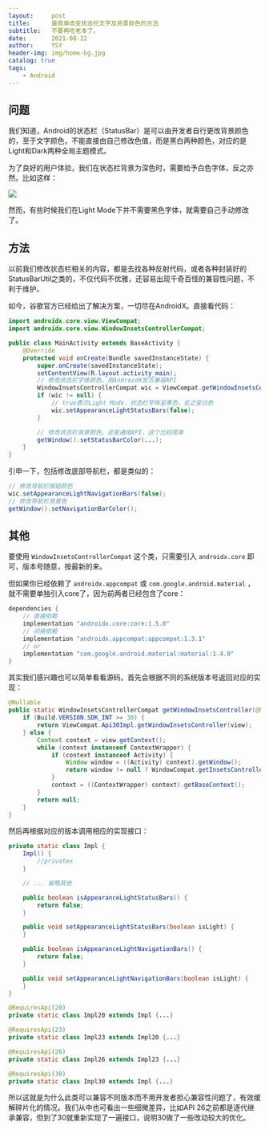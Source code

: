 ```yaml
---
layout:     post
title:      最简单改变状态栏文字及背景颜色的方法
subtitle:   不要再吃老本了。
date:       2021-08-22
author:     YSY
header-img: img/home-bg.jpg
catalog: true
tags:
    - Android
---
```


## 问题

我们知道，Android的状态栏（StatusBar）是可以由开发者自行更改背景颜色的，至于文字颜色，不能直接由自己修改色值，而是黑白两种颜色，对应的是Light和Dark两种全局主题模式。

为了良好的用户体验，我们在状态栏背景为深色时，需要给予白色字体，反之亦然。比如这样：

![](https://blog.ysy950803.top/img/posts/e4f6b19b36cdc2f51ed35e8eca7544c9.webp)

然而，有些时候我们在Light Mode下并不需要黑色字体，就需要自己手动修改了。

## 方法

以前我们修改状态栏相关的内容，都是去找各种反射代码，或者各种封装好的StatusBarUtil之类的，不仅代码不优雅，还容易出现千奇百怪的兼容性问题，不利于维护。

如今，谷歌官方已经给出了解决方案，一切尽在AndroidX。直接看代码：

```java
import androidx.core.view.ViewCompat;
import androidx.core.view.WindowInsetsControllerCompat;

public class MainActivity extends BaseActivity {
    @Override
    protected void onCreate(Bundle savedInstanceState) {
        super.onCreate(savedInstanceState);
        setContentView(R.layout.activity_main);
        // 修改状态栏字体颜色，用AndroidX官方兼容API
        WindowInsetsControllerCompat wic = ViewCompat.getWindowInsetsController(getWindow().getDecorView());
        if (wic != null) {
            // true表示Light Mode，状态栏字体呈黑色，反之呈白色
            wic.setAppearanceLightStatusBars(false);
        }

        // 修改状态栏背景颜色，还是通用API，这个比较简单
        getWindow().setStatusBarColor(...);
    }
}
```

引申一下，包括修改底部导航栏，都是类似的：

```java
// 修改导航栏按钮颜色
wic.setAppearanceLightNavigationBars(false);
// 修改导航栏背景色
getWindow().setNavigationBarColor();
```

## 其他

要使用 `WindowInsetsControllerCompat` 这个类，只需要引入 `androidx.core` 即可，版本号随意，按最新的来。

但如果你已经依赖了 `androidx.appcompat` 或 `com.google.android.material` ，就不需要单独引入core了，因为前两者已经包含了core：

```groovy
dependencies {
    // 直接依赖
    implementation "androidx.core:core:1.5.0"
    // 间接依赖
    implementation "androidx.appcompat:appcompat:1.3.1"
    // or
    implementation "com.google.android.material:material:1.4.0"
}
```

其实我们感兴趣也可以简单看看源码。首先会根据不同的系统版本号返回对应的实现：

```java
@Nullable
public static WindowInsetsControllerCompat getWindowInsetsController(@NonNull View view) {
    if (Build.VERSION.SDK_INT >= 30) {
        return ViewCompat.Api30Impl.getWindowInsetsController(view);
    } else {
        Context context = view.getContext();
        while (context instanceof ContextWrapper) {
            if (context instanceof Activity) {
                Window window = ((Activity) context).getWindow();
                return window != null ? WindowCompat.getInsetsController(window, view) : null;
            }
            context = ((ContextWrapper) context).getBaseContext();
        }
        return null;
    }
}
```

然后再根据对应的版本调用相应的实现接口：

```java
private static class Impl {
    Impl() {
        //privatex
    }

    // ... 省略其他

    public boolean isAppearanceLightStatusBars() {
        return false;
    }

    public void setAppearanceLightStatusBars(boolean isLight) {
    }

    public boolean isAppearanceLightNavigationBars() {
        return false;
    }

    public void setAppearanceLightNavigationBars(boolean isLight) {
    }
}

@RequiresApi(20)
private static class Impl20 extends Impl {...}

@RequiresApi(23)
private static class Impl23 extends Impl20 {...}

@RequiresApi(26)
private static class Impl26 extends Impl23 {...}

@RequiresApi(30)
private static class Impl30 extends Impl {...}
```

所以这就是为什么此类可以兼容不同版本而不用开发者担心兼容性问题了，有效缓解碎片化的情况。我们从中也可看出一些细微差异，比如API 26之前都是逐代继承兼容，但到了30就重新实现了一遍接口，说明30做了一些改动较大的优化。
